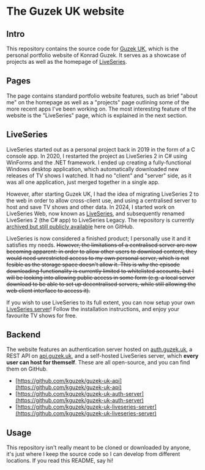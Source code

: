 # The Guzek UK website

## Intro

This repository contains the source code for [Guzek UK](https://www.guzek.uk/), which is the personal portfolio website of Konrad Guzek.
It serves as a showcase of projects as well as the homepage of [LiveSeries](https://www.guzek.uk/liveseries).

## Pages

The page contains standard portfolio website features, such as brief "about me" on the homepage as well as a "projects" page outlining some of the more recent apps I've been working on. The most interesting feature of the website is the "LiveSeries" page, which is explained in the next section.

## LiveSeries

LiveSeries started out as a personal project back in 2019 in the form of a C console app. In 2020, I restarted the project as LiveSeries 2 in C# using WinForms and the .NET framework. I ended up creating a fully-functional Windows desktop application, which automatically downloaded new releases of TV shows I watched. It had no "client" and "server" side, as it was all one application, just merged together in a single app.

However, after starting Guzek UK, I had the idea of migrating LiveSeries 2 to the web in order to allow cross-client use, and using a centralised server to host and save TV shows and other data. In 2024, I started work on LiveSeries Web, now known as [LiveSeries](https://www.guzek.uk/liveseries), and subsequently renamed LiveSeries 2 (the C# app) to LiveSeries Legacy. The repository is currently [archived but still publicly available](https://github.com/kguzek/LiveSeriesLegacy/) here on GitHub.

LiveSeries is now considered a finished product; I personally use it and it satisfies my needs. ~~However, the limitations of a centralised server are now becoming apparent: in order to allow other users to download content, they would need unrestricted access to my own personal server, which is not fesible as the storage space doesn't allow it. This is why the episode downloading functionality is currently limited to whitelisted accounts, but I will be looking into allowing public access in some form (e.g. a local server download to be able to set up decentralised servers, while still allowing the web client interface to access it).~~

If you wish to use LiveSeries to its full extent, you can now setup your own [LiveSeries server](https://github.com/kguzek/guzek-uk-liveseries-server)! Follow the installation instructions, and enjoy your favourite TV shows for free.

## Backend

The website features an authentication server hosted on [auth.guzek.uk](https://auth.guzek.uk/), a REST API on [api.guzek.uk](https://api.guzek.uk/), and a self-hosted LiveSeries server, which **every user can host for themself**. These are all open-source, and you can find them on GitHub.

- [https://github.com/kguzek/guzek-uk-api](https://github.com/kguzek/guzek-uk-api)
- [https://github.com/kguzek/guzek-uk-auth-server](https://github.com/kguzek/guzek-uk-auth-server)
- [https://github.com/kguzek/guzek-uk-liveseries-server](https://github.com/kguzek/guzek-uk-liveseries-server)

## Usage

This repository isn't really meant to be cloned or downloaded by anyone, it's just where I keep the source code so I can develop from different locations. If you read this README, say hi!
